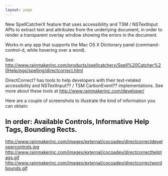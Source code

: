 ```yaml
---
layout: page
---
```


New SpellCatcherX feature that uses accessibility and TSM / NSTextInput APIs to extract text and attributes from the underlying document, in order to render a transparent overlay window showing the errors in the document.

Works in any app that supports the Mac OS X Dictionary panel (command-control-d, while hovering over a word).

See: http://www.rainmakerinc.com/products/spellcatcherx/Spell%20Catcher%20Help/pgs/spelling/directcorrect.html

DirectCorrect? has tools to help developers with their text-related accessibility and NSTextInput?? / TSM CarbonEvent?? implementations.
See more about these tools at http://www.rainmakerinc.com/developer/

Here are a couple of screenshots to illustrate the kind of information you can obtain:

In order: Available Controls, Informative Help Tags, Bounding Rects.
----
http://www.rainmakerinc.com/images/external/cocoadev/directcorrectdevelopercontrols.jpg
http://www.rainmakerinc.com/images/external/cocoadev/directcorrecthelptags.gif
http://www.rainmakerinc.com/images/external/cocoadev/directcorrectwordbounds.gif
